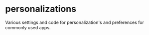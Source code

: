 # personalizations
Various settings and code for personalization's and preferences for commonly used apps.
